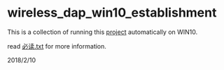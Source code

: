 # wireless_dap_win10_establishment

This is a collection of running this [project](https://github.com/thevoidnn/esp8266-wifi-cmsis-dap) automatically on WIN10.

read [必读.txt](https://github.com/AlexYzhov/wlan_dap_win10_establishment/blob/master/%E5%BF%85%E8%AF%BB.txt) for more information.

2018/2/10